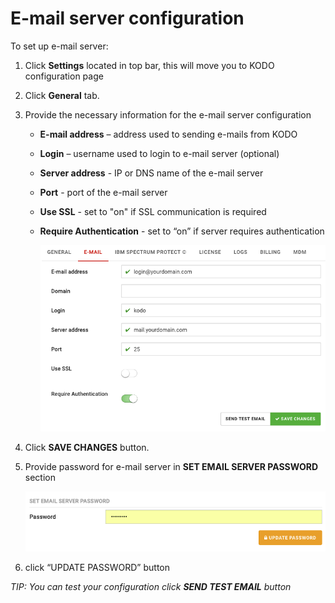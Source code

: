 # E-mail server configuration

To set up e-mail server:

1. Click **Settings** located in top bar, this will move you to KODO configuration page
2. Click **General** tab.
3. Provide the necessary information for the e-mail server configuration
   * **E-mail address** – address used to sending e-mails from KODO
   * **Login** – username used to login to e-mail server \(optional\)
   * **Server address** - IP or DNS name of the e-mail server
   * **Port** - port of the e-mail server
   * **Use SSL** - set to "on" if SSL communication is required
   * **Require Authentication** - set to “on” if server requires authentication

     ![mail](../../.gitbook/assets/mail.png)
4. Click **SAVE CHANGES** button.
5. Provide password for e-mail server in **SET EMAIL SERVER PASSWORD** section

   ![mail\_password](../../.gitbook/assets/mail_password.png)

6. click “UPDATE PASSWORD” button

_TIP: You can test your configuration click **SEND TEST EMAIL** button_

